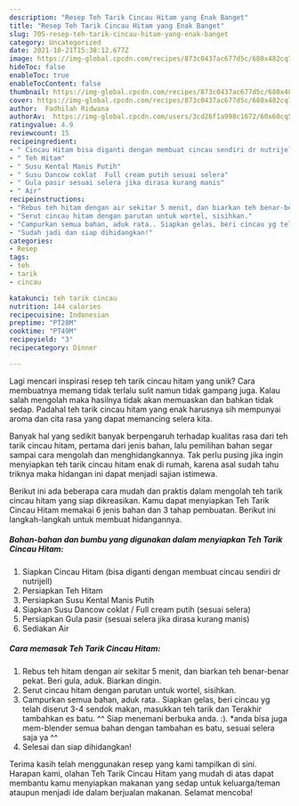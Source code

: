 ```yaml
---
description: "Resep Teh Tarik Cincau Hitam yang Enak Banget"
title: "Resep Teh Tarik Cincau Hitam yang Enak Banget"
slug: 705-resep-teh-tarik-cincau-hitam-yang-enak-banget
category: Uncategorized
date: 2021-10-21T15:38:12.677Z
image: https://img-global.cpcdn.com/recipes/873c0437ac677d5c/680x482cq70/teh-tarik-cincau-hitam-foto-resep-utama.jpg
hideToc: false
enableToc: true
enableTocContent: false
thumbnail: https://img-global.cpcdn.com/recipes/873c0437ac677d5c/680x482cq70/teh-tarik-cincau-hitam-foto-resep-utama.jpg
cover: https://img-global.cpcdn.com/recipes/873c0437ac677d5c/680x482cq70/teh-tarik-cincau-hitam-foto-resep-utama.jpg
author:  Fadhilah Ridwana
authorAv:  https://img-global.cpcdn.com/users/3cd26f1a998c1672/60x60cq50/avatar.jpg
ratingvalue: 4.9
reviewcount: 15
recipeingredient:
- " Cincau Hitam bisa diganti dengan membuat cincau sendiri dr nutrijell"
- " Teh Hitam"
- " Susu Kental Manis Putih"
- " Susu Dancow coklat  Full cream putih sesuai selera"
- " Gula pasir sesuai selera jika dirasa kurang manis"
- " Air"
recipeinstructions:
- "Rebus teh hitam dengan air sekitar 5 menit, dan biarkan teh benar-benar pekat. Beri gula, aduk. Biarkan dingin."
- "Serut cincau hitam dengan parutan untuk wortel, sisihkan."
- "Campurkan semua bahan, aduk rata.. Siapkan gelas, beri cincau yg telah diserut 3-4 sendok makan, masukkan teh tarik dan Terakhir tambahkan es batu. ^^ Siap menemani berbuka anda. :). *anda bisa juga mem-blender semua bahan dengan tambahan es batu, sesuai selera saja ya ^^"
- "Sudah jadi dan siap dihidangkan!"
categories:
- Resep
tags:
- teh
- tarik
- cincau

katakunci: teh tarik cincau 
nutrition: 144 calories
recipecuisine: Indonesian
preptime: "PT28M"
cooktime: "PT49M"
recipeyield: "3"
recipecategory: Dinner

---
```



Lagi mencari inspirasi resep teh tarik cincau hitam yang unik? Cara membuatnya memang tidak terlalu sulit namun tidak gampang juga. Kalau salah mengolah maka hasilnya tidak akan memuaskan dan bahkan tidak sedap. Padahal teh tarik cincau hitam yang enak harusnya sih mempunyai aroma dan cita rasa yang dapat memancing selera kita.




Banyak hal yang sedikit banyak berpengaruh terhadap kualitas rasa dari teh tarik cincau hitam, pertama dari jenis bahan, lalu pemilihan bahan segar sampai cara mengolah dan menghidangkannya. Tak perlu pusing jika ingin menyiapkan teh tarik cincau hitam enak di rumah, karena asal sudah tahu triknya maka hidangan ini dapat menjadi sajian istimewa.


Berikut ini ada beberapa cara mudah dan praktis dalam mengolah teh tarik cincau hitam yang siap dikreasikan. Kamu dapat menyiapkan Teh Tarik Cincau Hitam memakai 6 jenis bahan dan 3 tahap pembuatan. Berikut ini langkah-langkah untuk membuat hidangannya.

<!--inarticleads1-->

##### Bahan-bahan dan bumbu yang digunakan dalam menyiapkan Teh Tarik Cincau Hitam:

1. Siapkan  Cincau Hitam (bisa diganti dengan membuat cincau sendiri dr nutrijell)
1. Persiapkan  Teh Hitam
1. Persiapkan  Susu Kental Manis Putih
1. Siapkan  Susu Dancow coklat / Full cream putih (sesuai selera)
1. Persiapkan  Gula pasir (sesuai selera jika dirasa kurang manis)
1. Sediakan  Air




<!--inarticleads2-->

##### Cara memasak Teh Tarik Cincau Hitam:

1. Rebus teh hitam dengan air sekitar 5 menit, dan biarkan teh benar-benar pekat. Beri gula, aduk. Biarkan dingin.
1. Serut cincau hitam dengan parutan untuk wortel, sisihkan.
1. Campurkan semua bahan, aduk rata.. Siapkan gelas, beri cincau yg telah diserut 3-4 sendok makan, masukkan teh tarik dan Terakhir tambahkan es batu. ^^ Siap menemani berbuka anda. :). *anda bisa juga mem-blender semua bahan dengan tambahan es batu, sesuai selera saja ya ^^
1. Selesai dan siap dihidangkan!



Terima kasih telah menggunakan resep yang kami tampilkan di sini. Harapan kami, olahan Teh Tarik Cincau Hitam yang mudah di atas dapat membantu kamu menyiapkan makanan yang sedap untuk keluarga/teman ataupun menjadi ide dalam berjualan makanan. Selamat mencoba!
